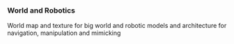 ### World and Robotics

World map and texture for big world and robotic models and architecture for navigation, manipulation and mimicking

